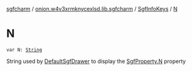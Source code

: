 [sgfcharm](../../index.md) / [onion.w4v3xrmknycexlsd.lib.sgfcharm](../index.md) / [SgfInfoKeys](index.md) / [N](./-n.md)

# N

`var N: `[`String`](https://kotlinlang.org/api/latest/jvm/stdlib/kotlin/-string/index.html)

String used by [DefaultSgfDrawer](../../onion.w4v3xrmknycexlsd.lib.sgfcharm.view/-default-sgf-drawer/index.md) to display the [SgfProperty.N](../../onion.w4v3xrmknycexlsd.lib.sgfcharm.parse/-sgf-property/-n/index.md) property


